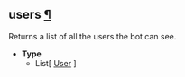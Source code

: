 ## users [¶](https://discordpy.readthedocs.io/en/stable/api.html#discord.Client.users)
Returns a list of all the users the bot can see.

- **Type**
	- List[ [User](discord/Discord%20Models/User/User) ]

